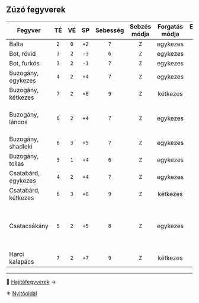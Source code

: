 ## Zúzó fegyverek

<!-- tag: md_table_fegyver_start -->

| Fegyver             | TÉ  | VÉ  |  SP  | Sebesség | Sebzés módja | Forgatás módja | Erőbónusz limit | Átütés | Íves | MK  | KF  | Pengehossz | Kategória | Speciális                                                                         |
| ------------------- | :-: | :-: | :--: | :------: | :----------: | :------------: | :-------------: | :----: | :--: | :-: | :-: | :--------: | :-------: | --------------------------------------------------------------------------------- |
| Balta               | `2` | `0` | `+2` |   `7`    |     `Z`      |    egykezes    |      `99`       |  `0`   | `0`  | `0` | `0` |    `0`     |   zúzó    |                                                                                   |
| Bot, rövid          | `3` | `2` | `-3` |   `6`    |     `Z`      |    egykezes    |       `0`       |  `0`   | `0`  | `0` | `0` |   `0.5`    |   zúzó    |                                                                                   |
| Bot, furkós         | `3` | `2` | `-1` |   `7`    |     `Z`      |    egykezes    |       `2`       |  `0`   | `0`  | `0` | `0` |    `1`     |   zúzó    |                                                                                   |
| Buzogány, egykezes  | `4` | `2` | `+4` |   `7`    |     `Z`      |    egykezes    |       `4`       |  `0`   | `0`  | `0` | `0` |    `1`     |   zúzó    |                                                                                   |
| Buzogány, kétkezes  | `7` | `2` | `+8` |   `9`    |     `Z`      |    kétkezes    |      `99`       |  `5`   | `0`  | `0` | `0` |   `1.5`    |   zúzó    | **Erő** követelmény:`+2`                                                          |
| Buzogány, láncos    | `6` | `2` | `+4` |   `7`    |     `Z`      |    egykezes    |      `99`       |  `0`   | `0`  | `0` | `0` |    `1`     |   zúzó    | Ellene az ellenfél Pajzs VÉ fele számít csak!                                     |
| Buzogány, shadleki  | `6` | `3` | `+5` |   `7`    |     `Z`      |    egykezes    |      `99`       |  `3`   | `0`  | `0` | `0` |    `1`     |   zúzó    |                                                                                   |
| Buzogány, tollas    | `3` | `1` | `+4` |   `6`    |     `Z`      |    egykezes    |       `4`       |  `2`   | `0`  | `0` | `0` |   `0.5`    |   zúzó    |                                                                                   |
| Csatabárd, egykezes | `4` | `2` | `+4` |   `7`    |     `Z`      |    egykezes    |       `4`       |  `2`   | `0`  | `0` | `0` |   `0.5`    |   zúzó    |                                                                                   |
| Csatabárd, kétkezes | `6` | `3` | `+8` |   `9`    |     `Z`      |    kétkezes    |      `99`       |  `4`   | `0`  | `0` | `0` |   `1.5`    |   zúzó    |                                                                                   |
| Csatacsákány        | `5` | `2` | `+5` |   `8`    |     `Z`      |    egykezes    |      `99`       |  `10`  | `0`  | `0` | `0` |    `1`     |   zúzó    | Nagyon vérzik.<br />`50%` az esély, hogy beragad és nem lehet kihúzni harc közben |
| Harci kalapács      | `7` | `2` | `+7` |   `9`    |     `Z`      |    kétkezes    |      `99`       |  `0`   | `0`  | `0` | `0` |   `1.5`    |   zúzó    | **Erő** követelmény:`+2`                                                          |

<!-- tag: md_table_fegyver_end -->

---

🔗 [Hajítófegyverek](068_07_hajitofegyverek.md) →

⚜️ [Nyitóoldal](start.md#6-harcrendszer-%EF%B8%8F)
